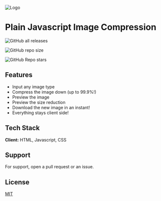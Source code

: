 
![Logo](https://raw.githubusercontent.com/ScorchChamp/Image_Compression/main/README/logo.png)


# Plain Javascript Image Compression
![GitHub all releases](https://img.shields.io/github/downloads/ScorchChamp/Image_Compression/total?style=for-the-badge)

![GitHub repo size](https://img.shields.io/github/repo-size/ScorchChamp/Image_Compression?style=for-the-badge) 

![GitHub Repo stars](https://img.shields.io/github/stars/ScorchChamp/Image_Compression?style=for-the-badge)

## Features

- Input any image type
- Compress the image down (up to 99.9%!)
- Preview the image
- Preview the size reduction
- Download the new image in an instant!
- Everything stays client side!

## Tech Stack

**Client:** HTML, Javascript, CSS


## Support

For support, open a pull request or an issue.

## License

[MIT](https://choosealicense.com/licenses/mit/)